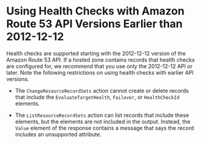# Using Health Checks with Amazon Route 53 API Versions Earlier than 2012\-12\-12<a name="dns-failover-using-old-apis"></a>

Health checks are supported starting with the 2012\-12\-12 version of the Amazon Route 53 API\. If a hosted zone contains records that health checks are configured for, we recommend that you use only the 2012\-12\-12 API or later\. Note the following restrictions on using health checks with earlier API versions\.

+ The `ChangeResourceRecordSets` action cannot create or delete records that include the `EvaluateTargetHealth`, `Failover`, or `HealthCheckId` elements\.

+ The `ListResourceRecordSets` action can list records that include these elements, but the elements are not included in the output\. Instead, the `Value` element of the response contains a message that says the record includes an unsupported attribute\. 